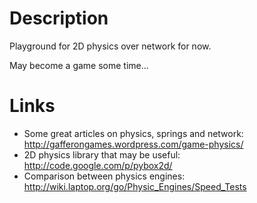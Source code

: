 # Description #

Playground for 2D physics over network for now.

May become a game some time...

# Links #
  * Some great articles on physics, springs and network: http://gafferongames.wordpress.com/game-physics/
  * 2D physics library that may be useful: http://code.google.com/p/pybox2d/
  * Comparison between physics engines: http://wiki.laptop.org/go/Physic_Engines/Speed_Tests
